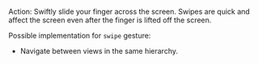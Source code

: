 Action: Swiftly slide your finger across the screen. 
Swipes are quick and affect the screen even after the finger is lifted off the screen.
<snippet id='gest-swipe-xml'/>
<snippet id='gest-swipe'/>
<snippet id='gest-swipe-ts'/>

Possible implementation for `swipe` gesture: 
 - Navigate between views in the same hierarchy.
